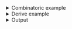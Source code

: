 <details><summary>Combinatoric example</summary>

```no_run
#[derive(Debug, Clone)]
pub struct Options {
    package: String,
}

fn package() -> impl Parser<String> {
    long("package")
        .short('p')
        .help("Package to use")
        .argument("SPEC")
        .adjacent()
}

pub fn options() -> OptionParser<Options> {
    construct!(Options { package() }).to_options()
}
```

</details>
<details><summary>Derive example</summary>

```no_run
#[derive(Debug, Clone, Bpaf)]
#[bpaf(options)]
pub struct Options {
    #[bpaf(short, long, argument("SPEC"), adjacent)]
    /// Package to use
    package: String,
}
```

</details>
<details><summary>Output</summary>


<div class='bpaf-doc'>
$ app --help<br>
<p><b>Usage</b>: <tt><b>app</b></tt> <tt><b>-p</b></tt>=<tt><i>SPEC</i></tt></p><p><div>
<b>Available options:</b></div><dl><dt><tt><b>-p</b></tt>, <tt><b>--package</b></tt>=<tt><i>SPEC</i></tt></dt>
<dd>Package to use</dd>
<dt><tt><b>-h</b></tt>, <tt><b>--help</b></tt></dt>
<dd>Prints help information</dd>
</dl>
</p>
<style>
div.bpaf-doc {
    padding: 14px;
    background-color:var(--code-block-background-color);
    font-family: mono;
    margin-bottom: 0.75em;
}
div.bpaf-doc dt { margin-left: 1em; }
div.bpaf-doc dd { margin-left: 3em; }
div.bpaf-doc dl { margin-top: 0; padding-left: 1em; }
div.bpaf-doc  { padding-left: 1em; }
</style>
</div>


As with regular [`argument`](NamedArg::argument) its `adjacent` variant is required by default


<div class='bpaf-doc'>
$ app <br>
Expected <tt><b>--package</b></tt>=<tt><i>SPEC</i></tt>, pass <tt><b>--help</b></tt> for usage information
<style>
div.bpaf-doc {
    padding: 14px;
    background-color:var(--code-block-background-color);
    font-family: mono;
    margin-bottom: 0.75em;
}
div.bpaf-doc dt { margin-left: 1em; }
div.bpaf-doc dd { margin-left: 3em; }
div.bpaf-doc dl { margin-top: 0; padding-left: 1em; }
div.bpaf-doc  { padding-left: 1em; }
</style>
</div>


But unlike regular variant `adjacent` requires name and value to be separated by `=` only


<div class='bpaf-doc'>
$ app -p=htb<br>
Options { package: "htb" }
</div>


<div class='bpaf-doc'>
$ app --package=bpaf<br>
Options { package: "bpaf" }
</div>


Separating them by space results in parse failure


<div class='bpaf-doc'>
$ app --package htb<br>
Expected <tt><b>--package</b></tt>=<tt><i>SPEC</i></tt>, got <b>--package</b>. Pass <tt><b>--help</b></tt> for usage information
<style>
div.bpaf-doc {
    padding: 14px;
    background-color:var(--code-block-background-color);
    font-family: mono;
    margin-bottom: 0.75em;
}
div.bpaf-doc dt { margin-left: 1em; }
div.bpaf-doc dd { margin-left: 3em; }
div.bpaf-doc dl { margin-top: 0; padding-left: 1em; }
div.bpaf-doc  { padding-left: 1em; }
</style>
</div>


<div class='bpaf-doc'>
$ app -p htb<br>
Expected <tt><b>--package</b></tt>=<tt><i>SPEC</i></tt>, got <b>-p</b>. Pass <tt><b>--help</b></tt> for usage information
<style>
div.bpaf-doc {
    padding: 14px;
    background-color:var(--code-block-background-color);
    font-family: mono;
    margin-bottom: 0.75em;
}
div.bpaf-doc dt { margin-left: 1em; }
div.bpaf-doc dd { margin-left: 3em; }
div.bpaf-doc dl { margin-top: 0; padding-left: 1em; }
div.bpaf-doc  { padding-left: 1em; }
</style>
</div>


<div class='bpaf-doc'>
$ app --package<br>
Expected <tt><b>--package</b></tt>=<tt><i>SPEC</i></tt>, got <b>--package</b>. Pass <tt><b>--help</b></tt> for usage information
<style>
div.bpaf-doc {
    padding: 14px;
    background-color:var(--code-block-background-color);
    font-family: mono;
    margin-bottom: 0.75em;
}
div.bpaf-doc dt { margin-left: 1em; }
div.bpaf-doc dd { margin-left: 3em; }
div.bpaf-doc dl { margin-top: 0; padding-left: 1em; }
div.bpaf-doc  { padding-left: 1em; }
</style>
</div>

</details>